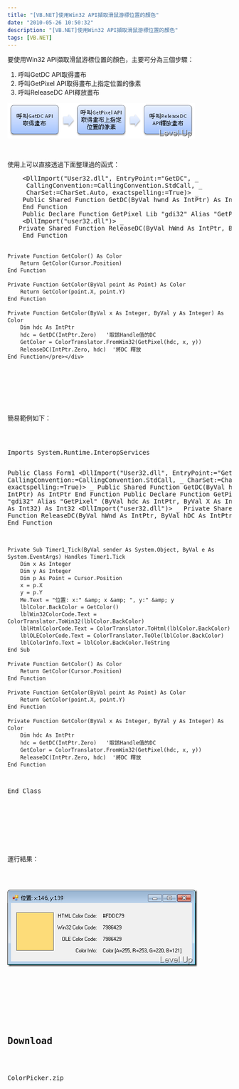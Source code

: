```yaml
---
title: "[VB.NET]使用Win32 API擷取滑鼠游標位置的顏色"
date: "2010-05-26 10:50:32"
description: "[VB.NET]使用Win32 API擷取滑鼠游標位置的顏色"
tags: [VB.NET]
---
```


<p>要使用Win32 API擷取滑鼠游標位置的顏色，主要可分為三個步驟：</p>  <ol>   <li>呼叫GetDC API取得畫布</li>    <li>呼叫GetPixel API取得畫布上指定位置的像素</li>    <li>呼叫ReleaseDC API釋放畫布</li> </ol>  <p><img style="border-right-width: 0px; display: inline; border-top-width: 0px; border-bottom-width: 0px; border-left-width: 0px" title="image" border="0" alt="image" src="\images\posts\15454\image_thumb_1.png" width="422" height="80" /></p>  <p> </p>  <p>使用上可以直接透過下面整理過的函式：</p>  <div style="padding-bottom: 0px; margin: 0px; padding-left: 0px; padding-right: 0px; display: inline; float: none; padding-top: 0px" id="scid:812469c5-0cb0-4c63-8c15-c81123a09de7:9d1b17d6-90e4-4b45-9f3d-898b9c39c846" class="wlWriterSmartContent"><pre name="code" class="vb">    &lt;DllImport("User32.dll", EntryPoint:="GetDC", _
     CallingConvention:=CallingConvention.StdCall, _
     CharSet:=CharSet.Auto, exactspelling:=True)&gt; _
    Public Shared Function GetDC(ByVal hwnd As IntPtr) As IntPtr
    End Function
    Public Declare Function GetPixel Lib "gdi32" Alias "GetPixel" (ByVal hdc As IntPtr, ByVal X As Int32, ByVal Y As Int32) As Int32
    &lt;DllImport("user32.dll")&gt; _
   Private Shared Function ReleaseDC(ByVal hWnd As IntPtr, ByVal hDC As IntPtr) As Integer
    End Function

    Private Function GetColor() As Color
        Return GetColor(Cursor.Position)
    End Function

    Private Function GetColor(ByVal point As Point) As Color
        Return GetColor(point.X, point.Y)
    End Function

    Private Function GetColor(ByVal x As Integer, ByVal y As Integer) As Color
        Dim hdc As IntPtr
        hdc = GetDC(IntPtr.Zero)   '取該Handle值的DC 
        GetColor = ColorTranslator.FromWin32(GetPixel(hdc, x, y))
        ReleaseDC(IntPtr.Zero, hdc)  '將DC 釋放 
    End Function</pre></div>

<p> </p>

<p>簡易範例如下：</p>

<div style="padding-bottom: 0px; margin: 0px; padding-left: 0px; padding-right: 0px; display: inline; float: none; padding-top: 0px" id="scid:812469c5-0cb0-4c63-8c15-c81123a09de7:fc8b05a5-165a-4f43-923a-f2a9092f4357" class="wlWriterSmartContent"><pre name="code" class="vb">Imports System.Runtime.InteropServices

Public Class Form1
    &lt;DllImport("User32.dll", EntryPoint:="GetDC", _
     CallingConvention:=CallingConvention.StdCall, _
     CharSet:=CharSet.Auto, exactspelling:=True)&gt; _
    Public Shared Function GetDC(ByVal hwnd As IntPtr) As IntPtr
    End Function
    Public Declare Function GetPixel Lib "gdi32" Alias "GetPixel" (ByVal hdc As IntPtr, ByVal X As Int32, ByVal Y As Int32) As Int32
    &lt;DllImport("user32.dll")&gt; _
   Private Shared Function ReleaseDC(ByVal hWnd As IntPtr, ByVal hDC As IntPtr) As Integer
    End Function

    Private Sub Timer1_Tick(ByVal sender As System.Object, ByVal e As System.EventArgs) Handles Timer1.Tick
        Dim x As Integer
        Dim y As Integer
        Dim p As Point = Cursor.Position
        x = p.X
        y = p.Y
        Me.Text = "位置: x:" &amp; x &amp; ", y:" &amp; y
        lblColor.BackColor = GetColor()
        lblWin32ColorCode.Text = ColorTranslator.ToWin32(lblColor.BackColor)
        lblHtmlColorCode.Text = ColorTranslator.ToHtml(lblColor.BackColor)
        lblOLEColorCode.Text = ColorTranslator.ToOle(lblColor.BackColor)
        lblColorInfo.Text = lblColor.BackColor.ToString
    End Sub

    Private Function GetColor() As Color
        Return GetColor(Cursor.Position)
    End Function

    Private Function GetColor(ByVal point As Point) As Color
        Return GetColor(point.X, point.Y)
    End Function

    Private Function GetColor(ByVal x As Integer, ByVal y As Integer) As Color
        Dim hdc As IntPtr
        hdc = GetDC(IntPtr.Zero)   '取該Handle值的DC 
        GetColor = ColorTranslator.FromWin32(GetPixel(hdc, x, y))
        ReleaseDC(IntPtr.Zero, hdc)  '將DC 釋放 
    End Function

End Class</pre></div>

<p> </p>

<p>運行結果：</p>

<p><img style="border-right-width: 0px; display: inline; border-top-width: 0px; border-bottom-width: 0px; border-left-width: 0px" title="image" border="0" alt="image" src="\images\posts\15454\image_thumb.png" width="427" height="173" /></p>

<p> </p>

<h2>Download</h2>

<p>ColorPicker.zip</p>
